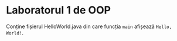 # Laboratorul 1 de OOP

Conține fișierul HelloWorld.java din care funcția `main` afișează `Hello, World!`.

